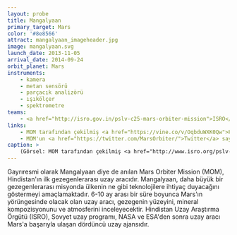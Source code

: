 ```yaml
---
layout: probe
title: Mangalyaan
primary_target: Mars
color: '#8e8566'
attract: mangalyaan_imageheader.jpg
image: mangalyaan.svg
launch_date: 2013-11-05
arrival_date: 2014-09-24
orbit_planet: Mars
instruments:
    - kamera
    - metan sensörü
    - parçacık analizörü
    - ışıkölçer
    - spektrometre
teams:
    - <a href="http://isro.gov.in/pslv-c25-mars-orbiter-mission">ISRO</a>
links:
    - MOM tarafından çekilmiş <a href="https://vine.co/v/OqbduWXK0Qw">Phobos'un Mars geçişinin</a> Vine'ı
    - MOM'un <a href="https://twitter.com/MarsOrbiter/">Twitter</a> sayfası
caption: >
    (Görsel: MOM tarafından çekilmiş <a href="http://www.isro.org/pslv-c25-mars-orbiter-mission/images-mom">bir Mars fotoğrafı<a>, ISRO)
---
```

Gayrıresmi olarak Mangalyaan diye de anılan Mars Orbiter Mission (MOM), Hindistan'ın ilk gezegenlerarası uzay aracıdır. Mangalyaan, daha büyük bir gezegenlerarası misyonda ülkenin ne gibi teknolojilere ihtiyaç duyacağını göstermeyi amaçlamaktadır. 6-10 ay arası bir süre boyunca Mars'ın yörüngesinde olacak olan uzay aracı, gezegenin yüzeyini, mineral kompozisyonunu ve atmosferini inceleyecektir. Hindistan Uzay Araştırma Örgütü (ISRO), Sovyet uzay programı, NASA ve ESA'den sonra uzay aracı Mars'a başarıyla ulaşan dördüncü uzay ajansıdır.
